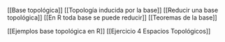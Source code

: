 
[[Base topológica]]
[[Topología inducida por la base]]
[[Reducir una base topológica]]
[[En R toda base se puede reducir]]
[[Teoremas de la base]]

[[Ejemplos base topológica en R]]
[[Ejercicio 4 Espacios Topológicos]]